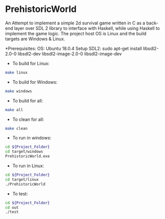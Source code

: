 # PrehistoricWorld
An Attempt to implement a simple 2d survival game written in C as a back-end layer over SDL 2 library to interface with Haskell, while using Haskell to implement the game logic.
The project host OS is Linux and the build targets are Windows & Linux.

*Prerequisites: 
OS: Ubuntu 18.0.4
Setup SDL2: 
sudo apt-get install libsdl2-2.0-0 libsdl2-dev libsdl2-image-2.0-0 libsdl2-image-dev

* To build for Linux:
```bash
make linux
```
* To build for Windows:
```bash
make windows
```
* To build for all:
```bash
make all
```
* To clean for all:
```bash
make clean
```

* To run in windows:
```bash
cd ${Project_Folder}
cd target/windows
PrehistoricWorld.exe
```
* To run in Linux:
```bash
cd ${Project_Folder}
cd target/linux
./PrehistoricWorld
```
* To test:
```bash
cd ${Project_Folder}
cd out
./test
```

